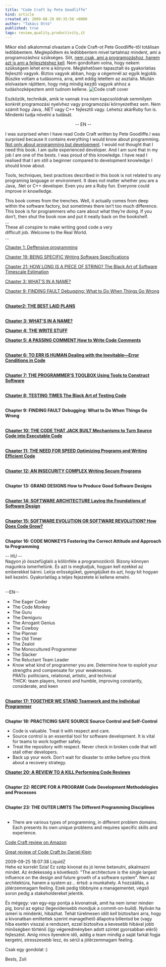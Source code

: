 ```yaml
---
title: "Code Craft by Pete Goodliffe"
kind: article
created_at: 2009-08-29 09:35:50 +0000
author: "Takács Ottó"
published: true
tags: review,quality,productivity,it
---
```

Mikor első alkalommal olvastam a Code Craft-ot Pete Goodliffe-től totálisan ledöbbentem. Meglepődtem és ledöbbentem mivel tartalmaz mindent, ami a programozáshoz szükséges. Sőt, <a href="http://www.ericsink.com/No_Programmers.html">nem csak, ami a programozáshoz, hanem azt is ami a fejlesztéshez kell</a>. Nem gondoltam volna, hogy nekem szükségem lehet erre a könyvre. Meglehetősen tapasztalt és gyakorlatias fejlesztő vagyok. Biztos vagyok abban, hogy a cégemnél az egyik legjobb. Büszke voltam a tudásomra, arra, amit eddig letettem az asztalra. Miután elolvastam rájöttem, hogy még mindig kezdő vagyok ahhoz a tudáshozképeztem amit tudnom kellene.
<img src="/sites/default/files/code-craft-cover.jpg" alt="Code craft cover" alt="Code Craft cover"/> 
<!--break-->
Eszközök, technikák, amik le vannak írva nem kapcsolódnak semmilyen konkrét programozási nyelvhez vagy programozási környezethez sem. Nem számít hogy Java, .NET vagy C++ fejlesztő vagy. Lehetsz akárRuby fun is. Mindenki tudja növelni a tudását.

<center>-- EN --</center>

I was surprised when I have read Code Craft written by Pete Goodliffe.I was surprised because it contains everything I would know about programming. <a href="http://www.ericsink.com/No_Programmers.html">Not only about programming but development</a>.  I would not thought that I need this book. I am quite experienced developer. And I am sure that in my job I am one of the bests. I was proud of this knowledge. I have read I realised that I am still a beginner compared to development knowledge I should know about.

Tools, techniques, best practices described in this book is not related to any programing language or environment. It does not matter whether you are a Java, .Net or C++ developer. Even you are a Ruby fun. Everyone could improve in knowlledge.

<p>This book comes from the trenches. Well, it actually comes from deep within the software factory, but sometimes there isn&rsquo;t too much difference. This book is for programmers who care about what they&rsquo;re doing. If you don&rsquo;t, then shut the book now and put it neatly back on the bookshelf.<br />
...<br />
These all conspire to make writing good code a very <br />
difficult job. Welcome to the Real World.<br />
...<br />
<p>
<a href="http://www.qualityontime.eu/extracts/chapter-1-deffensive-programming">Chapter 1: Deffensive programming</a>
</p>
<p>
<a href="http://www.qualityontime.eu/extracts/chapter-19-being-specific-writing-software-specifications">
Chapter 19: BEING SPECIFIC Writing Software Specifications
</a>
</p>
<p>
<a href="http://www.qualityontime.eu/extracts/chapter-21-how-long-piece-string-black-art-software-timescale-estimation">
Chapter 21: HOW LONG IS A PIECE OF STRING? The Black Art of Software Timescale Estimation
</a>
</p>
<p>
<a href="http://www.qualityontime.eu/extracts/chapter-3-what%E2%80%99s-name">
Chapter 3: WHAT’S IN A NAME?
</a>
</p>
<p>
<a href="http://www.qualityontime.eu/extracts/chapter-9-finding-fault-debugging-what-do-when-things-go-wrong">
Chapter 9: FINDING FAULT Debugging: What to Do When Things Go Wrong
</a>
</p>


<p><br />
<strong><a href="http://www.qualityontime.eu/extracts/chapter2-best-laid-plans">Chapter2: THE BEST LAID PLANS</a></strong><br />
&nbsp;</p>
<p><strong><a href="http://www.qualityontime.eu/extracts/chapter-3-what%E2%80%99s-name">Chapter 3: WHAT&rsquo;S IN A NAME?</a></strong><br />

</p>
<p><a href="http://www.qualityontime.eu/extracts/chapter-4-write-stuff"><strong>Chapter 4: THE WRITE STUFF</strong></a></p>
<p><a href="http://www.qualityontime.eu/extracts/chapter-5-passing-comment-how-write-code-comments"><strong>Chapter 5: A PASSING COMMENT How to Write Code Comments</strong></a><br />
&nbsp;</p>
<p><a href="http://www.qualityontime.eu/extracts/chapter-6-err-human-dealing-inevitable-error-conditions-code"><strong>Chapter 6: TO ERR IS HUMAN Dealing with the Inevitable&mdash;Error Conditions in Code</strong></a><br />
&nbsp;</p>
<p><strong><a href="http://www.qualityontime.eu/extracts/chapter-7-programmers-toolbox-using-tools-construct-software">Chapter 7: THE PROGRAMMER&rsquo;S TOOLBOX Using Tools to Construct Software</a></strong><br />
&nbsp;</p>
<p><a href="http://www.qualityontime.eu/extracts/chapter-8-testing-times-black-art-testing-code"><strong>Chapter 8: TESTING TIMES The Black Art of Testing Code</strong></a><br />
&nbsp;</p>
<p><strong>Chapter 9: FINDING FAULT Debugging: What to Do When Things Go Wrong</strong><br />
&nbsp;</p>
<p><strong><a href="http://www.qualityontime.eu/extracts/chapter-10-code-jack-built-mechanisms-turn-source-code-executable-code">Chapter 10: THE CODE THAT JACK BUILT Mechanisms to Turn Source Code into Executable Code</a></strong><br />
&nbsp;</p>
<p><a href="http://www.qualityontime.eu/extracts/chapter-11-need-speed-optimizing-programs-and-writing-efficient-code"><strong>Chapter 11: THE NEED FOR SPEED Optimizing Programs and Writing Efficient Code</strong></a><br />
&nbsp;</p>

<p><strong><a href="http://www.qualityontime.eu/extracts/chapter-12-insecurity-complex-writing-secure-programs">Chapter 12: AN INSECURITY COMPLEX Writing Secure Programs</a></strong><br />
&nbsp;</p>

<p><strong>Chapter 13: GRAND DESIGNS How to Produce Good Software Designs</strong><br />
&nbsp;</p>
<p><strong><a href="http://www.qualityontime.eu/extracts/chapter-13-grand-designs-how-produce-good-software-designs">Chapter 14: SOFTWARE ARCHITECTURE Laying the Foundations of Software Design</a></strong><br />
&nbsp;</p>

<p><strong><a href="http://www.qualityontime.eu/extracts/chapter-15-software-evolution-or-software-revolution-how-does-code-grow">Chapter 15: SOFTWARE EVOLUTION OR SOFTWARE REVOLUTION? How Does Code Grow?</a></strong><br />
&nbsp;</p>
<p><strong>Chapter 16: CODE MONKEYS Fostering the Correct Attitude and Approach to Programming</strong></p>
<p>-- HU --<br />
Nagyon jó összefüglaló a kölönféle a programozókról. Bizony könnyen magunkra ismerhetünk. És azt is megtudjuk, hogyan kell ezekkel az emberekkel bánni. Leírja erősségüket, gyengéjüket és azt, hogy kit hogyan kell kezelni. Gyakorlatilag a teljes fejezetete ki kellene emelni.&nbsp;<br />
&nbsp;</p>
<p>--EN--&nbsp;</p>
<ul>
    <li>The Eager Coder</li>
    <li>The Code Monkey</li>
    <li>The Guru</li>
    <li>The Demiguru</li>
    <li>The Arrogant Genius</li>
    <li>The Cowboy</li>
    <li>The Planner</li>
    <li>The Old Timer</li>
    <li>The Zealot</li>
    <li>The Monocultured Programmer</li>
    <li>The Slacker</li>
    <li>The Reluctant Team Leader</li>
    <li>Know what kind of programmer you are. Determine how to exploit your strengths and compensate for your weaknesses.<br />
    PRATs: politicians, relational, artistic, and technical<br />
    THICK: team players, honest and humble, improving constantly, considerate, and keen<br />
    &nbsp;</li>
</ul>
<p><strong><a href="http://www.qualityontime.eu/extracts/chapter-17-together-we-stand-teamwork-and-individual-programmer">Chapter 17: TOGETHER WE STAND Teamwork and the Individual Programmer</a></strong><br />
&nbsp;</p>
<p><strong>Chapter 18: PRACTICING SAFE SOURCE Source Control and Self-Control</strong></p>
<ul>
    <li>Code is valuable. Treat it with respect and care.</li>
    <li>Source control is an essential tool for software development. It is vital for teams to work together safely.</li>
    <li>Treat the repository with respect. Never check in broken code that will stall other developers.</li>
    <li>Back up your work. Don&rsquo;t wait for disaster to strike before you think about a recovery strategy.</li>
</ul>


<p><a href="http://www.qualityontime.eu/extracts/chapter-20-review-kill-performing-code-reviews"><strong>Chapter 20: A REVIEW TO A KILL Performing Code Reviews</strong></a><br />
&nbsp;</p>

<p><strong>Chapter 22: RECIPE FOR A PROGRAM Code Development Methodologies and Processes</strong><br />
&nbsp;</p>

<p><strong>Chapter 23: THE OUTER LIMITS The Different Programming Disciplines</strong><br />
&nbsp;</p>
<ul>
    <li>There are various types of programming, in different problem domains. Each presents its own unique problems and requires specific skills and experience.</li>
</ul>
<p><a href="http://www.amazon.com/Code-Craft-Practice-Writing-Excellent/product-reviews/1593271190/ref=cm_cr_pr_redirect?ie=UTF8&showViewpoints=0#customerReviews">Code Craft review on Amazon</a></p>
<p><a href="http://www.javalobby.org/articles/code-craft-daniel/">Great review of Code Craft by Daniel Klein</a></p>


<div class='old-comments'>
		<div class='one-old-comment'>
			<span class='comment-date'>2009-09-25 18:07:38</span>
			<span class='commenter-name'>LiquidZ</span>
			<div class='comment-body'>
				<span class='comment-title'>Hehe ez korrekt</comment>
				Szia! Ez szép kivonat és jó lenne betanulni, alkalmazni mindet.
Az érdekesség a következő:
"The architecture is the single largest influence on the design and future growth of a software system".
Nem az architektúra, hanem a system az... értsd: a munkahely. A hozzáállás, a jólérzemmagam feeling. Ezek pedig többnyire a managementet, végső soron pedig a stakeholdereket jelentik.

És mégegy: van egy-egy pontja a kivonatnak, amit ha nem ismer minden pig, borul az egész (legevidensebb mondjuk a commit-on-build). Nyilván ha ismeri is mindenki, hibázhat. Tehát türelmesen időt _kell_ biztosítani arra, hogy a kivonatban említettek szerint managelhető állapotra billentsd be (vagy hiba esetén vissza) a rendszert, ezzel biztosítva a kevesebb hibával jobb minőségben történő (így végeredményben adott szintet gyorsabban elérő) fejleszést. Amíg nincs ilyenekre idő, addig a team mindig a saját farkát fogja kergetni, stresszesebb lesz, és sérül a jólérzemmagam feeling.

Csak egy gondolat :)

Bests,
Zoli
			</div>
		</div>
		</div>